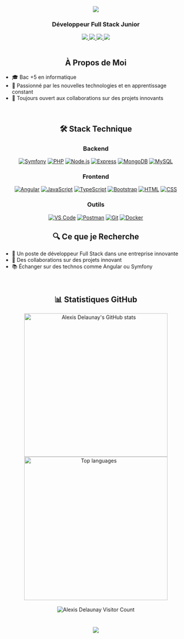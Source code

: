 <h1 align="center">
    <img src="https://readme-typing-svg.herokuapp.com/?font=Righteous&size=35&center=true&vCenter=true&width=500&height=70&duration=4000&color=00c565&lines=Salut+!+👋;+Je+suis+Alexis+Delaunay+!+;" />
</h1>
<h3 align="center">Développeur Full Stack Junior</h3>

<div align="center"> 
  <a href="mailto:delaunay.alexis49@gmail.com">
    <img src="https://img.shields.io/badge/Gmail-333333?style=for-the-badge&logo=gmail&logoColor=red" />
  </a>
  <a href="https://www.linkedin.com/in/alexis-delaunay" target="_blank">
    <img src="https://img.shields.io/badge/LinkedIn-0077B5?style=for-the-badge&logo=linkedin&logoColor=white" />
  </a>
  <a href="https://alexis-delaunay.fr/" target="_blank">
     <img src="https://img.shields.io/badge/Portfolio-FF5722?style=for-the-badge&logo=todoist&logoColor=white" />
  </a>
  <a href="https://www.instagram.com/alexis_delaunay_49/" target="_blank">
    <img src="https://img.shields.io/badge/Instagram-E4405F?style=for-the-badge&logo=instagram&logoColor=white" />
  </a>
</div>
<br/>
 
<h2 align="center">À Propos de Moi</h2>

<ul>
  <li>🎓 Bac +5 en informatique</li>
  <li>📌 Passionné par les nouvelles technologies et en apprentissage constant</li>
  <li>🤝 Toujours ouvert aux collaborations sur des projets innovants</li>
</ul>
<br/>


<div align="center">

## 🛠 Stack Technique  


### Backend
[![Symfony](https://skillicons.dev/icons?i=symfony)](# "Symfony") [![PHP](https://skillicons.dev/icons?i=php)](# "PHP") [![Node.js](https://skillicons.dev/icons?i=nodejs)](# "Node.js")  [![Express](https://skillicons.dev/icons?i=express)](# "Express.js") [![MongoDB](https://skillicons.dev/icons?i=mongodb)](# "MongoDB") [![MySQL](https://skillicons.dev/icons?i=mysql)](# "MySQL")  

### Frontend 
[![Angular](https://skillicons.dev/icons?i=angular)](# "Angular") [![JavaScript](https://skillicons.dev/icons?i=javascript)](# "JavaScript") [![TypeScript](https://skillicons.dev/icons?i=typescript)](# "TypeScript")   [![Bootstrap](https://skillicons.dev/icons?i=bootstrap)](# "Bootstrap") [![HTML](https://skillicons.dev/icons?i=html)](# "HTML5") [![CSS](https://skillicons.dev/icons?i=css)](# "CSS3")  

### Outils  
[![VS Code](https://skillicons.dev/icons?i=vscode)](# "Visual Studio Code") [![Postman](https://skillicons.dev/icons?i=postman)](# "Postman") [![Git](https://skillicons.dev/icons?i=git)](# "Git")  [![Docker](https://skillicons.dev/icons?i=docker)](# "Docker") 

</div>

<h2 align="center">🔍 Ce que je Recherche</h2>
<ul>
  <li>💼 Un poste de développeur Full Stack dans une entreprise innovante</li>
  <li>🤝 Des collaborations sur des projets innovant</li>
  <li>📚 Échanger sur des technos comme Angular ou Symfony</li>
</ul>
<br/>

<h2 align="center">📊 Statistiques GitHub</h2>
<div align="center">
  <img width=390 src="https://github-readme-stats.vercel.app/api?username=Skitch49&show_icons=true&count_private=true&line_height=20&icon_color=00b3ff&theme=blue-green&title_color=00b3ff&locale=fr" alt="Alexis Delaunay's GitHub stats" />
  <br/>
  <img width=390 src="https://github-readme-stats.vercel.app/api/top-langs/?username=Skitch49&layout=compact&count_private=true&theme=blue-green&title_color=00b3ff&locale=fr" alt="Top languages" />
  <br/>
</div>

<div align="center">
<br>
  <img src="https://komarev.com/ghpvc/?username=Skitch49&style=for-the-badge&color=00c565&" alt="Alexis Delaunay Visitor Count"/>
  <br/>
   <h1 align="center">
    <img src="https://readme-typing-svg.herokuapp.com/?font=Righteous&size=20&center=true&vCenter=true&width=500&height=70&duration=4500&color=00c565&pause=1000&lines=Merci+d'avoir+pris+le+temps+de+visiter+mon+profil+!+😊;N'hésitez+pas+à+me+contacter+!;" />
</h1>
</div>